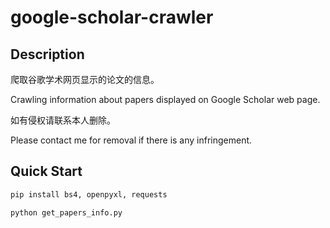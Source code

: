 # google-scholar-crawler

## Description

爬取谷歌学术网页显示的论文的信息。

Crawling information about papers displayed on Google Scholar web page.

如有侵权请联系本人删除。

Please contact me for removal if there is any infringement.

## Quick Start

```bash
pip install bs4, openpyxl, requests

python get_papers_info.py
```
